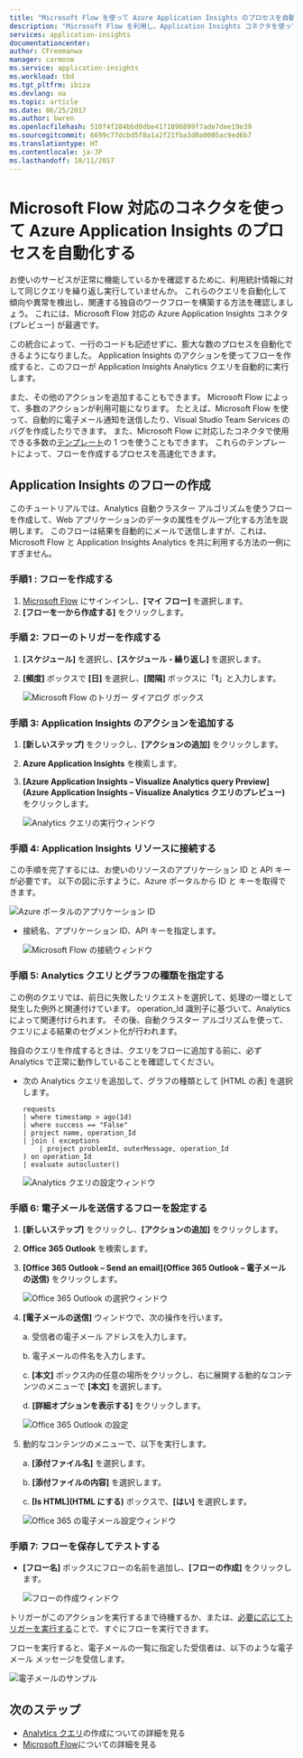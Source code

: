 ```yaml
---
title: "Microsoft Flow を使って Azure Application Insights のプロセスを自動化する"
description: "Microsoft Flow を利用し、Application Insights コネクタを使って反復可能なプロセスを迅速に自動化する方法を説明します。"
services: application-insights
documentationcenter: 
author: CFreemanwa
manager: carmonm
ms.service: application-insights
ms.workload: tbd
ms.tgt_pltfrm: ibiza
ms.devlang: na
ms.topic: article
ms.date: 06/25/2017
ms.author: bwren
ms.openlocfilehash: 510f4f284bbd0dbe4171896899f7ade7dee19e39
ms.sourcegitcommit: 6699c77dcbd5f8a1a2f21fba3d0a0005ac9ed6b7
ms.translationtype: HT
ms.contentlocale: ja-JP
ms.lasthandoff: 10/11/2017
---
```

# <a name="automate-azure-application-insights-processes-with-the-connector-for-microsoft-flow"></a>Microsoft Flow 対応のコネクタを使って Azure Application Insights のプロセスを自動化する

お使いのサービスが正常に機能しているかを確認するために、利用統計情報に対して同じクエリを繰り返し実行していませんか。 これらのクエリを自動化して傾向や異常を検出し、関連する独自のワークフローを構築する方法を確認しましょう。 これには、Microsoft Flow 対応の Azure Application Insights コネクタ (プレビュー) が最適です。

この統合によって、一行のコードも記述せずに、膨大な数のプロセスを自動化できるようになりました。 Application Insights のアクションを使ってフローを作成すると、このフローが Application Insights Analytics クエリを自動的に実行します。 

また、その他のアクションを追加することもできます。 Microsoft Flow によって、多数のアクションが利用可能になります。 たとえば、Microsoft Flow を使って、自動的に電子メール通知を送信したり、Visual Studio Team Services のバグを作成したりできます。 また、Microsoft Flow に対応したコネクタで使用できる多数の[テンプレート](https://ms.flow.microsoft.com/en-us/connectors/shared_applicationinsights/?slug=azure-application-insights)の 1 つを使うこともできます。 これらのテンプレートによって、フローを作成するプロセスを高速化できます。 

<!--The Application Insights connector also works with [Azure Power Apps](https://powerapps.microsoft.com/en-us/) and [Azure Logic Apps](https://azure.microsoft.com/services/logic-apps/?v=17.23h). --> 

## <a name="create-a-flow-for-application-insights"></a>Application Insights のフローの作成

このチュートリアルでは、Analytics 自動クラスター アルゴリズムを使うフローを作成して、Web アプリケーションのデータの属性をグループ化する方法を説明します。 このフローは結果を自動的にメールで送信しますが、これは、Microsoft Flow と Application Insights Analytics を共に利用する方法の一例にすぎません。 

### <a name="step-1-create-a-flow"></a>手順1 : フローを作成する
1. [Microsoft Flow](http://flow.microsoft.com) にサインインし、**[マイ フロー]** を選択します。
2. **[フローを一から作成する]** をクリックします。

### <a name="step-2-create-a-trigger-for-your-flow"></a>手順 2: フローのトリガーを作成する
1. **[スケジュール]** を選択し、**[スケジュール - 繰り返し]** を選択します。
2. **[頻度]** ボックスで **[日]** を選択し、**[間隔]** ボックスに「**1**」と入力します。

    ![Microsoft Flow のトリガー ダイアログ ボックス](./media/app-insights-automate-with-flow/flow1.png)


### <a name="step-3-add-an-application-insights-action"></a>手順 3: Application Insights のアクションを追加する
1. **[新しいステップ]** をクリックし、**[アクションの追加]** をクリックします。
2. **Azure Application Insights** を検索します。
3. **[Azure Application Insights – Visualize Analytics query Preview]\(Azure Application Insights – Visualize Analytics クエリのプレビュー\)** をクリックします。

    ![Analytics クエリの実行ウィンドウ](./media/app-insights-automate-with-flow/flow2.png)

### <a name="step-4-connect-to-an-application-insights-resource"></a>手順 4: Application Insights リソースに接続する

この手順を完了するには、お使いのリソースのアプリケーション ID と API キーが必要です。 以下の図に示すように、Azure ポータルから ID と キーを取得できます。

![Azure ポータルのアプリケーション ID](./media/app-insights-automate-with-flow/appid.png) 

- 接続名、アプリケーション ID、API キーを指定します。

    ![Microsoft Flow の接続ウィンドウ](./media/app-insights-automate-with-flow/flow3.png)

### <a name="step-5-specify-the-analytics-query-and-chart-type"></a>手順 5: Analytics クエリとグラフの種類を指定する
この例のクエリでは、前日に失敗したリクエストを選択して、処理の一環として発生した例外と関連付けています。 operation_Id 識別子に基づいて、Analytics によって関連付けられます。 その後、自動クラスター アルゴリズムを使って、クエリによる結果のセグメント化が行われます。 

独自のクエリを作成するときは、クエリをフローに追加する前に、必ず Analytics で正常に動作していることを確認してください。

- 次の Analytics クエリを追加して、グラフの種類として [HTML の表] を選択します。 

    ```
    requests
    | where timestamp > ago(1d)
    | where success == "False"
    | project name, operation_Id
    | join ( exceptions
        | project problemId, outerMessage, operation_Id
    ) on operation_Id
    | evaluate autocluster()
    ```
    
    ![Analytics クエリの設定ウィンドウ](./media/app-insights-automate-with-flow/flow4.png)

### <a name="step-6-configure-the-flow-to-send-email"></a>手順 6: 電子メールを送信するフローを設定する

1. **[新しいステップ]** をクリックし、**[アクションの追加]** をクリックします。
2. **Office 365 Outlook** を検索します。
3. **[Office 365 Outlook – Send an email]\(Office 365 Outlook – 電子メールの送信\)** をクリックします。

    ![Office 365 Outlook の選択ウィンドウ](./media/app-insights-automate-with-flow/flow2b.png)

4. **[電子メールの送信]** ウィンドウで、次の操作を行います。

   a. 受信者の電子メール アドレスを入力します。

   b. 電子メールの件名を入力します。

   c. **[本文]** ボックス内の任意の場所をクリックし、右に展開する動的なコンテンツのメニューで **[本文]** を選択します。

   d. **[詳細オプションを表示する]** をクリックします。

    ![Office 365 Outlook の設定](./media/app-insights-automate-with-flow/flow5.png)

5. 動的なコンテンツのメニューで、以下を実行します。

    a. **[添付ファイル名]** を選択します。

    b. **[添付ファイルの内容]** を選択します。
    
    c. **[Is HTML]\(HTML にする\)** ボックスで、**[はい]** を選択します。

    ![Office 365 の電子メール設定ウィンドウ](./media/app-insights-automate-with-flow/flow7.png)

### <a name="step-7-save-and-test-your-flow"></a>手順 7: フローを保存してテストする
- **[フロー名]** ボックスにフローの名前を追加し、**[フローの作成]** をクリックします。

    ![フローの作成ウィンドウ](./media/app-insights-automate-with-flow/flow8.png)

トリガーがこのアクションを実行するまで待機するか、または、[必要に応じてトリガーを実行する](https://flow.microsoft.com/blog/run-now-and-six-more-services/)ことで、すぐにフローを実行できます。

フローを実行すると、電子メールの一覧に指定した受信者は、以下のような電子メール メッセージを受信します。

![電子メールのサンプル](./media/app-insights-automate-with-flow/flow9.png)


## <a name="next-steps"></a>次のステップ

- [Analytics クエリ](app-insights-analytics-using.md)の作成についての詳細を見る
- [Microsoft Flow](https://ms.flow.microsoft.com)についての詳細を見る



<!--Link references-->





